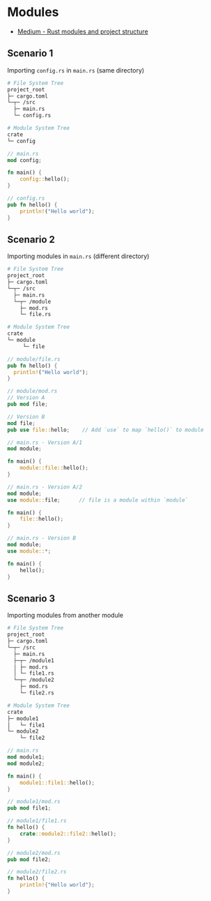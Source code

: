 # Modules

- [Medium - Rust modules and project structure](https://medium.com/codex/rust-modules-and-project-structure-832404a33e2e)

<!-- Scenario 1 {{{-->
## Scenario 1

Importing `config.rs` in `main.rs` (same directory)

```sh
# File System Tree
project_root
├─ cargo.toml
└─┬─ /src
  ├─ main.rs
  └─ config.rs

# Module System Tree
crate
└─ config
```

```rs
// main.rs
mod config;

fn main() {
    config::hello();
}
```

```rs
// config.rs
pub fn hello() {
    println!("Hello world");
}
```
<!--}}}-->

<!-- Scenario 2 {{{-->
## Scenario 2

Importing modules in `main.rs` (different directory)

```sh
# File System Tree
project_root
├─ cargo.toml
└─┬─ /src
  ├─ main.rs
  └─┬─ /module
    ├─ mod.rs
    └─ file.rs

# Module System Tree
crate
└─ module
     └─ file
```

```rs
// module/file.rs
pub fn hello() {
  println!("Hello world");
}
```

```rs
// module/mod.rs
// Version A
pub mod file;

// Version B
mod file;
pub use file::hello;    // Add `use` to map `hello()` to module
```

```rs
// main.rs - Version A/1
mod module;

fn main() {
    module::file::hello();
}

// main.rs - Version A/2
mod module;
use module::file;      // file is a module within `module`

fn main() {
    file::hello();
}

// main.rs - Version B
mod module;
use module::*;

fn main() {
    hello();
}
```
<!--}}}-->

<!-- Scenario 3 {{{-->
## Scenario 3

Importing modules from another module

```sh
# File System Tree
project_root
├─ cargo.toml
└─┬─ /src
  ├─ main.rs
  ├─┬─ /module1
  │ ├─ mod.rs
  │ └─ file1.rs
  └─┬─ /module2
    ├─ mod.rs
    └─ file2.rs

# Module System Tree
crate
├─ module1
│   └─ file1
└─ module2
    └─ file2
```
```rs
// main.rs
mod module1;
mod module2;

fn main() {
    module1::file1::hello();
}
```
```rs
// module1/mod.rs
pub mod file1;

// module1/file1.rs
fn hello() {
    crate::module2::file2::hello();
}
```
```rs
// module2/mod.rs
pub mod file2;

// module2/file2.rs
fn hello() {
    println!{"Hello world"};
}
```
<!--}}}-->
